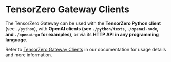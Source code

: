 # TensorZero Gateway Clients

The TensorZero Gateway can be used with the **TensorZero Python client** (see `./python`), with **OpenAI clients (see `./python/tests`, `./openai-node`, and `./openai-go` for examples)**, or via its **HTTP API in any programming language**.

Refer to [TensorZero Gateway Clients](https://www.tensorzero.com/docs/gateway/clients) in our documentation for usage details and more information.
